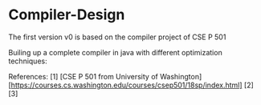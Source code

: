# Compiler-Design
The first version v0 is based on the compiler project of CSE P 501

Builing up a complete compiler in java with different optimization techniques:

References:
[1] [CSE P 501 from University of Washington][https://courses.cs.washington.edu/courses/csep501/18sp/index.html]
[2]
[3]

 
